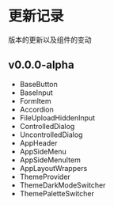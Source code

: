 # 更新记录

版本的更新以及组件的变动

## v0.0.0-alpha

- BaseButton
- BaseInput
- FormItem
- Accordion
- FileUploadHiddenInput
- ControlledDialog
- UncontrolledDialog
- AppHeader
- AppSideMenu
- AppSideMenuItem
- AppLayoutWrappers
- ThemeProvider
- ThemeDarkModeSwitcher
- ThemePaletteSwitcher
